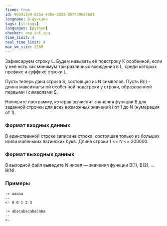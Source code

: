 ```yaml
---
fixme: true
id: 96891199-815a-49be-8823-0574396e7681
longname: B-функция
tags: [strings]
languages: [python]
checker: cmp_int_seq
time_limit: 4
real_time_limit: 4
max_vm_size: 256M
---
```


Зафиксируем строку L. Будем называть её подстроку K особенной, если у неё есть как минимум три различных вхождения в L, среди которых префикс и суффикс строки L.

Пусть теперь дана строка S, состоящая из N символов. Пусть B(i) - длина максимальной особенной подстроки у строки, образованной первыми i символами S.


Напишите программу, которая вычислит значения функции B для заданной строчки для всех возможных значений i от 1 до N (нумерация от 1).

### Формат входных данных

В единственной строке записана строка, состоящая только из больших и/или маленьких латинских букв. Длина строки 1 <= N <= 200000.

### Формат выходных данных

В выходной файл выведите N чисел — значения функции B(1), B(2), … B(N).

### Примеры

```
-> aaaaa
--
<- 0 0 1 2 3
```

```
-> abacabacabacaba
--
<-
```

